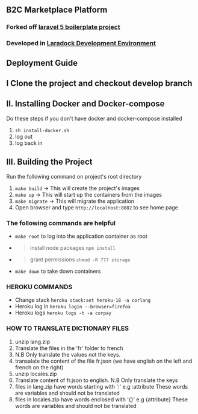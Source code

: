 ## B2C Marketplace Platform

### Forked off [laravel 5 boilerplate project](https://github.com/rappasoft/laravel-5-boilerplate)
### Developed in [Laradock Development Environment](https://github.com/laradock/laradock)

## Deployment Guide

## I Clone the project and checkout develop branch

## II. Installing Docker and Docker-compose

Do these steps if you don't have docker and docker-compose installed
1. `sh install-docker.sh`
2. log out
3. log back in

## III. Building the Project

Run the following command on project's root directory
1. `make build` -> This will create the project's images
2. `make up` -> This will start up the containers from the images
3. `make migrate` -> This will migrate the application
4. Open browser and type `http://localhost:8082` to see home page

### The following commands are helpful
* `make root` to log into the application container as root
* > install node packages `npm install`
* > grant permissions `chmod -R 777 storage`
* `make down` to take down containers

### HEROKU COMMANDS
* Change stack `heroku stack:set heroku-18 -a corlang`
* Heroku log in `heroku login --browser=firefox`
* Heroku logs `heroku logs -t -a corpay`

### HOW TO TRANSLATE DICTIONARY FILES

1. unzip lang.zip
2. Translate the files in the 'fr' folder to french
3. N.B Only translate the values not the keys.
4. transalate the content of the file fr.json (we have english on the left and french on the right)
5. unzip locales.zip
6. Translate content of fr.json to english. N.B Only translate the keys
7. files in lang.zip have words starting with ':' e.g :attribute These words are variables and should not be translated
8. files in locales.zip have words enclosed with '{}' e.g {attribute} These words are variables and should not be translated

